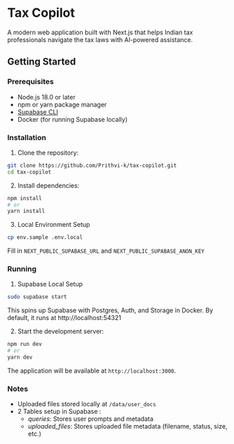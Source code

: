 # Tax Copilot

A modern web application built with Next.js that helps Indian tax professionals navigate the tax laws with AI-powered assistance.

## Getting Started

### Prerequisites

- Node.js 18.0 or later
- npm or yarn package manager
- [Supabase CLI](https://supabase.com/docs/guides/cli)
- Docker (for running Supabase locally)

### Installation

1. Clone the repository:
```bash
git clone https://github.com/Prithvi-k/tax-copilot.git
cd tax-copilot
```

2. Install dependencies:
```bash
npm install
# or
yarn install
```

3. Local Environment Setup

```bash
cp env.sample .env.local
```

Fill in `NEXT_PUBLIC_SUPABASE_URL` and `NEXT_PUBLIC_SUPABASE_ANON_KEY`

### Running 

1. Supabase Local Setup

```bash
sudo supabase start
```
This spins up Supabase with Postgres, Auth, and Storage in Docker. By default, it runs at http://localhost:54321


2. Start the development server:
```bash
npm run dev
# or
yarn dev
```

The application will be available at `http://localhost:3000`.

### Notes

- Uploaded files stored locally at `/data/user_docs`
- 2 Tables setup in Supabase : 
  - _queries_: Stores user prompts and metadata
  - _uploaded\_files_: Stores uploaded file metadata (filename, status, size, etc.)
